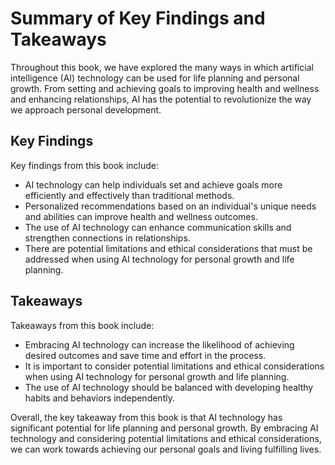 Summary of Key Findings and Takeaways
=================================================

Throughout this book, we have explored the many ways in which artificial intelligence (AI) technology can be used for life planning and personal growth. From setting and achieving goals to improving health and wellness and enhancing relationships, AI has the potential to revolutionize the way we approach personal development.

Key Findings
------------

Key findings from this book include:

* AI technology can help individuals set and achieve goals more efficiently and effectively than traditional methods.
* Personalized recommendations based on an individual's unique needs and abilities can improve health and wellness outcomes.
* The use of AI technology can enhance communication skills and strengthen connections in relationships.
* There are potential limitations and ethical considerations that must be addressed when using AI technology for personal growth and life planning.

Takeaways
---------

Takeaways from this book include:

* Embracing AI technology can increase the likelihood of achieving desired outcomes and save time and effort in the process.
* It is important to consider potential limitations and ethical considerations when using AI technology for personal growth and life planning.
* The use of AI technology should be balanced with developing healthy habits and behaviors independently.

Overall, the key takeaway from this book is that AI technology has significant potential for life planning and personal growth. By embracing AI technology and considering potential limitations and ethical considerations, we can work towards achieving our personal goals and living fulfilling lives.
